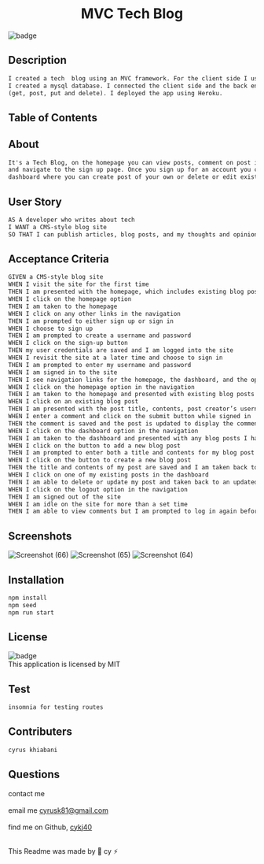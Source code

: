 
  <h1 align="center">MVC Tech Blog</h1>

  ![badge](https://img.shields.io/badge/license-MIT--brightgreen)<br />

  ## Description 
  
  ```md
  I created a tech  blog using an MVC framework. For the client side I used Handlebars.js, css and Javascript.
  I created a mysql database. I connected the client side and the back end using express and routing via 
  (get, post, put and delete). I deployed the app using Heroku.    
   ```
   
  ## Table of Contents
 

  ## About
  
  ```md
  It's a Tech Blog, on the homepage you can view posts, comment on post if you are logged in, 
  and navigate to the sign up page. Once you sign up for an account you could access the 
  dashboard where you can create post of your own or delete or edit existing post that you have created.
  ```

  ## User Story
  ```md
  AS A developer who writes about tech
  I WANT a CMS-style blog site
  SO THAT I can publish articles, blog posts, and my thoughts and opinions
  ```

  ## Acceptance Criteria
  
  ```md
  GIVEN a CMS-style blog site
  WHEN I visit the site for the first time
  THEN I am presented with the homepage, which includes existing blog posts if any have been posted; navigation links for the homepage and the dashboard; and the         option to log in
  WHEN I click on the homepage option
  THEN I am taken to the homepage
  WHEN I click on any other links in the navigation
  THEN I am prompted to either sign up or sign in
  WHEN I choose to sign up
  THEN I am prompted to create a username and password
  WHEN I click on the sign-up button
  THEN my user credentials are saved and I am logged into the site
  WHEN I revisit the site at a later time and choose to sign in
  THEN I am prompted to enter my username and password
  WHEN I am signed in to the site
  THEN I see navigation links for the homepage, the dashboard, and the option to log out
  WHEN I click on the homepage option in the navigation
  THEN I am taken to the homepage and presented with existing blog posts that include the post title and the date created
  WHEN I click on an existing blog post
  THEN I am presented with the post title, contents, post creator’s username, and date created for that post and have the option to leave a comment
  WHEN I enter a comment and click on the submit button while signed in
  THEN the comment is saved and the post is updated to display the comment, the comment creator’s username, and the date created
  WHEN I click on the dashboard option in the navigation
  THEN I am taken to the dashboard and presented with any blog posts I have already created and the option to add a new blog post
  WHEN I click on the button to add a new blog post
  THEN I am prompted to enter both a title and contents for my blog post
  WHEN I click on the button to create a new blog post
  THEN the title and contents of my post are saved and I am taken back to an updated dashboard with my new blog post
  WHEN I click on one of my existing posts in the dashboard
  THEN I am able to delete or update my post and taken back to an updated dashboard
  WHEN I click on the logout option in the navigation
  THEN I am signed out of the site
  WHEN I am idle on the site for more than a set time
  THEN I am able to view comments but I am prompted to log in again before I can add, update, or delete comments
  ```
  ## Screenshots
  ![Screenshot (66)](https://user-images.githubusercontent.com/102045473/196043824-3c7da602-ff9f-4798-9745-b699198e8431.png)
![Screenshot (65)](https://user-images.githubusercontent.com/102045473/196043829-37e10fac-3eb1-46f8-b203-e05c371c85ff.png)
![Screenshot (64)](https://user-images.githubusercontent.com/102045473/196043834-3e55c708-21e1-4320-8ca7-3459ad8e317d.png)


  
  
 
  ## Installation
  
  ```md
  npm install 
  npm seed 
  npm run start
  ```

  ## License
![badge](https://img.shields.io/badge/license-MIT--brightgreen)
<br />
This application is licensed by MIT

## Test 
```md
insomnia for testing routes
```
## Contributers

```md
cyrus khiabani
```

## Questions
contact me<br />
<br />
 email me cyrusk81@gmail.com<br />
 <br />
 find me on Github,  [cykj40](https://github.com/cykj40)<br />
<br /> 

This Readme was made by 🚀 cy ⚡


